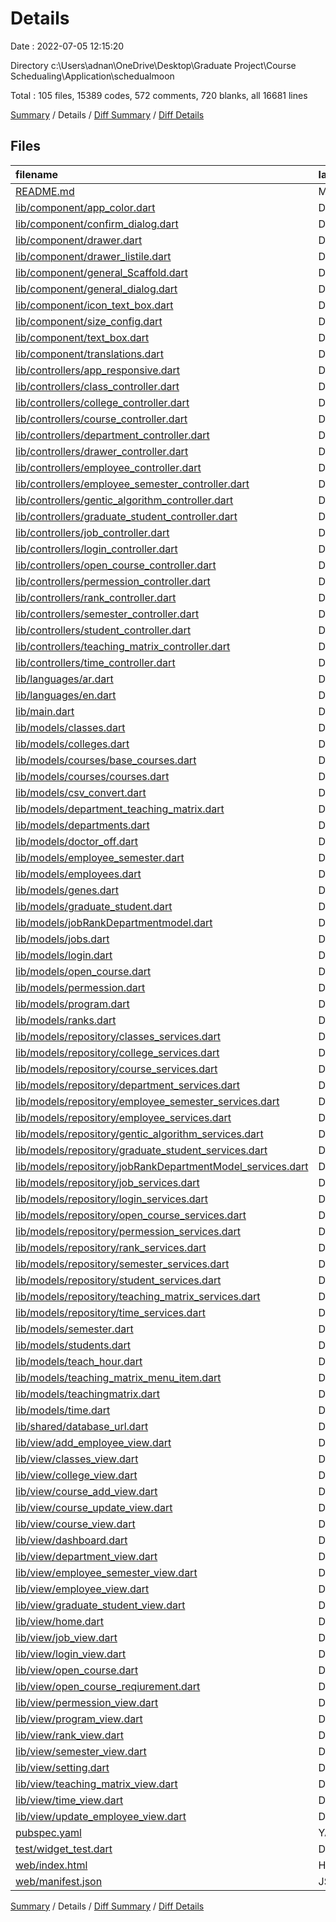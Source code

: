 # Details

Date : 2022-07-05 12:15:20

Directory c:\\Users\\adnan\\OneDrive\\Desktop\\Graduate Project\\Course Schedualing\\Application\\schedualmoon

Total : 105 files,  15389 codes, 572 comments, 720 blanks, all 16681 lines

[Summary](results.md) / Details / [Diff Summary](diff.md) / [Diff Details](diff-details.md)

## Files
| filename | language | code | comment | blank | total |
| :--- | :--- | ---: | ---: | ---: | ---: |
| [README.md](/README.md) | Markdown | 10 | 0 | 7 | 17 |
| [lib/component/app_color.dart](/lib/component/app_color.dart) | Dart | 23 | 0 | 2 | 25 |
| [lib/component/confirm_dialog.dart](/lib/component/confirm_dialog.dart) | Dart | 106 | 0 | 3 | 109 |
| [lib/component/drawer.dart](/lib/component/drawer.dart) | Dart | 181 | 28 | 3 | 212 |
| [lib/component/drawer_listile.dart](/lib/component/drawer_listile.dart) | Dart | 69 | 0 | 2 | 71 |
| [lib/component/general_Scaffold.dart](/lib/component/general_Scaffold.dart) | Dart | 17 | 0 | 4 | 21 |
| [lib/component/general_dialog.dart](/lib/component/general_dialog.dart) | Dart | 91 | 0 | 3 | 94 |
| [lib/component/icon_text_box.dart](/lib/component/icon_text_box.dart) | Dart | 46 | 2 | 2 | 50 |
| [lib/component/size_config.dart](/lib/component/size_config.dart) | Dart | 9 | 0 | 3 | 12 |
| [lib/component/text_box.dart](/lib/component/text_box.dart) | Dart | 48 | 1 | 2 | 51 |
| [lib/component/translations.dart](/lib/component/translations.dart) | Dart | 28 | 0 | 5 | 33 |
| [lib/controllers/app_responsive.dart](/lib/controllers/app_responsive.dart) | Dart | 23 | 0 | 2 | 25 |
| [lib/controllers/class_controller.dart](/lib/controllers/class_controller.dart) | Dart | 153 | 6 | 9 | 168 |
| [lib/controllers/college_controller.dart](/lib/controllers/college_controller.dart) | Dart | 143 | 0 | 7 | 150 |
| [lib/controllers/course_controller.dart](/lib/controllers/course_controller.dart) | Dart | 180 | 5 | 9 | 194 |
| [lib/controllers/department_controller.dart](/lib/controllers/department_controller.dart) | Dart | 120 | 0 | 6 | 126 |
| [lib/controllers/drawer_controller.dart](/lib/controllers/drawer_controller.dart) | Dart | 24 | 1 | 6 | 31 |
| [lib/controllers/employee_controller.dart](/lib/controllers/employee_controller.dart) | Dart | 231 | 1 | 12 | 244 |
| [lib/controllers/employee_semester_controller.dart](/lib/controllers/employee_semester_controller.dart) | Dart | 177 | 4 | 7 | 188 |
| [lib/controllers/gentic_algorithm_controller.dart](/lib/controllers/gentic_algorithm_controller.dart) | Dart | 25 | 0 | 2 | 27 |
| [lib/controllers/graduate_student_controller.dart](/lib/controllers/graduate_student_controller.dart) | Dart | 75 | 0 | 7 | 82 |
| [lib/controllers/job_controller.dart](/lib/controllers/job_controller.dart) | Dart | 151 | 0 | 7 | 158 |
| [lib/controllers/login_controller.dart](/lib/controllers/login_controller.dart) | Dart | 38 | 5 | 4 | 47 |
| [lib/controllers/open_course_controller.dart](/lib/controllers/open_course_controller.dart) | Dart | 33 | 0 | 4 | 37 |
| [lib/controllers/permession_controller.dart](/lib/controllers/permession_controller.dart) | Dart | 83 | 0 | 8 | 91 |
| [lib/controllers/rank_controller.dart](/lib/controllers/rank_controller.dart) | Dart | 151 | 0 | 9 | 160 |
| [lib/controllers/semester_controller.dart](/lib/controllers/semester_controller.dart) | Dart | 100 | 0 | 7 | 107 |
| [lib/controllers/student_controller.dart](/lib/controllers/student_controller.dart) | Dart | 39 | 0 | 5 | 44 |
| [lib/controllers/teaching_matrix_controller.dart](/lib/controllers/teaching_matrix_controller.dart) | Dart | 88 | 0 | 8 | 96 |
| [lib/controllers/time_controller.dart](/lib/controllers/time_controller.dart) | Dart | 143 | 4 | 8 | 155 |
| [lib/languages/ar.dart](/lib/languages/ar.dart) | Dart | 189 | 53 | 23 | 265 |
| [lib/languages/en.dart](/lib/languages/en.dart) | Dart | 194 | 54 | 22 | 270 |
| [lib/main.dart](/lib/main.dart) | Dart | 155 | 3 | 7 | 165 |
| [lib/models/classes.dart](/lib/models/classes.dart) | Dart | 82 | 4 | 8 | 94 |
| [lib/models/colleges.dart](/lib/models/colleges.dart) | Dart | 21 | 3 | 8 | 32 |
| [lib/models/courses/base_courses.dart](/lib/models/courses/base_courses.dart) | Dart | 22 | 0 | 6 | 28 |
| [lib/models/courses/courses.dart](/lib/models/courses/courses.dart) | Dart | 54 | 3 | 9 | 66 |
| [lib/models/csv_convert.dart](/lib/models/csv_convert.dart) | Dart | 27 | 2 | 5 | 34 |
| [lib/models/department_teaching_matrix.dart](/lib/models/department_teaching_matrix.dart) | Dart | 31 | 3 | 8 | 42 |
| [lib/models/departments.dart](/lib/models/departments.dart) | Dart | 29 | 3 | 8 | 40 |
| [lib/models/doctor_off.dart](/lib/models/doctor_off.dart) | Dart | 32 | 3 | 10 | 45 |
| [lib/models/employee_semester.dart](/lib/models/employee_semester.dart) | Dart | 63 | 3 | 12 | 78 |
| [lib/models/employees.dart](/lib/models/employees.dart) | Dart | 61 | 3 | 8 | 72 |
| [lib/models/genes.dart](/lib/models/genes.dart) | Dart | 49 | 3 | 8 | 60 |
| [lib/models/graduate_student.dart](/lib/models/graduate_student.dart) | Dart | 39 | 3 | 8 | 50 |
| [lib/models/jobRankDepartmentmodel.dart](/lib/models/jobRankDepartmentmodel.dart) | Dart | 87 | 3 | 20 | 110 |
| [lib/models/jobs.dart](/lib/models/jobs.dart) | Dart | 25 | 3 | 8 | 36 |
| [lib/models/login.dart](/lib/models/login.dart) | Dart | 19 | 3 | 8 | 30 |
| [lib/models/open_course.dart](/lib/models/open_course.dart) | Dart | 32 | 1 | 5 | 38 |
| [lib/models/permession.dart](/lib/models/permession.dart) | Dart | 41 | 3 | 8 | 52 |
| [lib/models/program.dart](/lib/models/program.dart) | Dart | 13 | 0 | 1 | 14 |
| [lib/models/ranks.dart](/lib/models/ranks.dart) | Dart | 25 | 3 | 8 | 36 |
| [lib/models/repository/classes_services.dart](/lib/models/repository/classes_services.dart) | Dart | 69 | 0 | 7 | 76 |
| [lib/models/repository/college_services.dart](/lib/models/repository/college_services.dart) | Dart | 39 | 0 | 6 | 45 |
| [lib/models/repository/course_services.dart](/lib/models/repository/course_services.dart) | Dart | 64 | 0 | 7 | 71 |
| [lib/models/repository/department_services.dart](/lib/models/repository/department_services.dart) | Dart | 41 | 0 | 6 | 47 |
| [lib/models/repository/employee_semester_services.dart](/lib/models/repository/employee_semester_services.dart) | Dart | 61 | 0 | 8 | 69 |
| [lib/models/repository/employee_services.dart](/lib/models/repository/employee_services.dart) | Dart | 72 | 0 | 6 | 78 |
| [lib/models/repository/gentic_algorithm_services.dart](/lib/models/repository/gentic_algorithm_services.dart) | Dart | 18 | 0 | 3 | 21 |
| [lib/models/repository/graduate_student_services.dart](/lib/models/repository/graduate_student_services.dart) | Dart | 38 | 1 | 5 | 44 |
| [lib/models/repository/jobRankDepartmentModel_services.dart](/lib/models/repository/jobRankDepartmentModel_services.dart) | Dart | 17 | 0 | 3 | 20 |
| [lib/models/repository/job_services.dart](/lib/models/repository/job_services.dart) | Dart | 37 | 0 | 6 | 43 |
| [lib/models/repository/login_services.dart](/lib/models/repository/login_services.dart) | Dart | 16 | 0 | 3 | 19 |
| [lib/models/repository/open_course_services.dart](/lib/models/repository/open_course_services.dart) | Dart | 9 | 0 | 2 | 11 |
| [lib/models/repository/permession_services.dart](/lib/models/repository/permession_services.dart) | Dart | 35 | 0 | 5 | 40 |
| [lib/models/repository/rank_services.dart](/lib/models/repository/rank_services.dart) | Dart | 38 | 0 | 7 | 45 |
| [lib/models/repository/semester_services.dart](/lib/models/repository/semester_services.dart) | Dart | 37 | 0 | 6 | 43 |
| [lib/models/repository/student_services.dart](/lib/models/repository/student_services.dart) | Dart | 14 | 0 | 3 | 17 |
| [lib/models/repository/teaching_matrix_services.dart](/lib/models/repository/teaching_matrix_services.dart) | Dart | 30 | 0 | 6 | 36 |
| [lib/models/repository/time_services.dart](/lib/models/repository/time_services.dart) | Dart | 35 | 0 | 5 | 40 |
| [lib/models/semester.dart](/lib/models/semester.dart) | Dart | 25 | 3 | 8 | 36 |
| [lib/models/students.dart](/lib/models/students.dart) | Dart | 21 | 3 | 8 | 32 |
| [lib/models/teach_hour.dart](/lib/models/teach_hour.dart) | Dart | 22 | 3 | 7 | 32 |
| [lib/models/teaching_matrix_menu_item.dart](/lib/models/teaching_matrix_menu_item.dart) | Dart | 23 | 5 | 7 | 35 |
| [lib/models/teachingmatrix.dart](/lib/models/teachingmatrix.dart) | Dart | 26 | 3 | 8 | 37 |
| [lib/models/time.dart](/lib/models/time.dart) | Dart | 38 | 3 | 12 | 53 |
| [lib/shared/database_url.dart](/lib/shared/database_url.dart) | Dart | 103 | 30 | 14 | 147 |
| [lib/view/add_employee_view.dart](/lib/view/add_employee_view.dart) | Dart | 412 | 0 | 9 | 421 |
| [lib/view/classes_view.dart](/lib/view/classes_view.dart) | Dart | 972 | 30 | 18 | 1,020 |
| [lib/view/college_view.dart](/lib/view/college_view.dart) | Dart | 372 | 5 | 6 | 383 |
| [lib/view/course_add_view.dart](/lib/view/course_add_view.dart) | Dart | 305 | 6 | 3 | 314 |
| [lib/view/course_update_view.dart](/lib/view/course_update_view.dart) | Dart | 324 | 5 | 4 | 333 |
| [lib/view/course_view.dart](/lib/view/course_view.dart) | Dart | 819 | 27 | 12 | 858 |
| [lib/view/dashboard.dart](/lib/view/dashboard.dart) | Dart | 176 | 3 | 3 | 182 |
| [lib/view/department_view.dart](/lib/view/department_view.dart) | Dart | 638 | 11 | 7 | 656 |
| [lib/view/employee_semester_view.dart](/lib/view/employee_semester_view.dart) | Dart | 440 | 7 | 4 | 451 |
| [lib/view/employee_view.dart](/lib/view/employee_view.dart) | Dart | 392 | 6 | 11 | 409 |
| [lib/view/graduate_student_view.dart](/lib/view/graduate_student_view.dart) | Dart | 435 | 10 | 4 | 449 |
| [lib/view/home.dart](/lib/view/home.dart) | Dart | 33 | 6 | 3 | 42 |
| [lib/view/job_view.dart](/lib/view/job_view.dart) | Dart | 439 | 10 | 4 | 453 |
| [lib/view/login_view.dart](/lib/view/login_view.dart) | Dart | 275 | 1 | 10 | 286 |
| [lib/view/open_course.dart](/lib/view/open_course.dart) | Dart | 561 | 27 | 6 | 594 |
| [lib/view/open_course_reqiurement.dart](/lib/view/open_course_reqiurement.dart) | Dart | 560 | 27 | 6 | 593 |
| [lib/view/permession_view.dart](/lib/view/permession_view.dart) | Dart | 365 | 5 | 5 | 375 |
| [lib/view/program_view.dart](/lib/view/program_view.dart) | Dart | 203 | 5 | 4 | 212 |
| [lib/view/rank_view.dart](/lib/view/rank_view.dart) | Dart | 430 | 8 | 6 | 444 |
| [lib/view/semester_view.dart](/lib/view/semester_view.dart) | Dart | 567 | 12 | 8 | 587 |
| [lib/view/setting.dart](/lib/view/setting.dart) | Dart | 111 | 0 | 4 | 115 |
| [lib/view/teaching_matrix_view.dart](/lib/view/teaching_matrix_view.dart) | Dart | 419 | 9 | 4 | 432 |
| [lib/view/time_view.dart](/lib/view/time_view.dart) | Dart | 739 | 17 | 5 | 761 |
| [lib/view/update_employee_view.dart](/lib/view/update_employee_view.dart) | Dart | 428 | 0 | 16 | 444 |
| [pubspec.yaml](/pubspec.yaml) | YAML | 35 | 44 | 15 | 94 |
| [test/widget_test.dart](/test/widget_test.dart) | Dart | 14 | 10 | 7 | 31 |
| [web/index.html](/web/index.html) | HTML | 79 | 14 | 6 | 99 |
| [web/manifest.json](/web/manifest.json) | JSON | 23 | 0 | 1 | 24 |

[Summary](results.md) / Details / [Diff Summary](diff.md) / [Diff Details](diff-details.md)